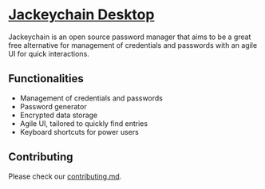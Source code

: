 # [Jackeychain Desktop][jk-desktop]

Jackeychain is an open source password manager that aims to be a great free
alternative for management of credentials and passwords with an agile UI for
quick interactions.

## Functionalities

- Management of credentials and passwords
- Password generator
- Encrypted data storage
- Agile UI, tailored to quickly find entries
- Keyboard shortcuts for power users

## Contributing

Please check our [contributing.md][contributing].

[jk-desktop]: https://gitlab.com/jackeychain/jackeychain-desktop
[contributing]: contributing.md
